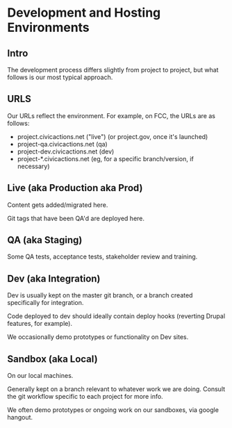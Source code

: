 # Development and Hosting Environments

## Intro

The development process differs slightly from project to project, but what follows is our most typical approach.

## URLS

Our URLs reflect the environment. For example, on FCC, the URLs are as follows:

*   project.civicactions.net ("live") (or project.gov, once it's launched)
*   project-qa.civicactions.net (qa)
*   project-dev.civicactions.net (dev)
*   project-\*.civicactions.net (eg, for a specific branch/version, if necessary)

## Live (aka Production aka Prod)

Content gets added/migrated here.

Git tags that have been QA'd are deployed here.

## QA (aka Staging)

Some QA tests, acceptance tests, stakeholder review and training.

## Dev (aka Integration)

Dev is usually kept on the master git branch, or a branch created specifically for integration.

Code deployed to dev should ideally contain deploy hooks (reverting Drupal features, for example).

We occasionally demo prototypes or functionality on Dev sites.

## Sandbox (aka Local)

On our local machines.

Generally kept on a branch relevant to whatever work we are doing. Consult the git workflow specific to each project for more info.

We often demo prototypes or ongoing work on our sandboxes, via google hangout.
